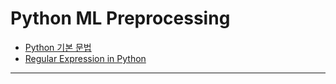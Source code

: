 # Python ML Preprocessing

- [Python 기본 문법](./md/Day_01_01_python.md)
- [Regular Expression in Python](./md/Day_01_02_re.md)
---

